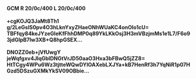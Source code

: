 #### GCM R 20/0c/400 L 20/0c/400
**+cgKOJQ3JaMt8Th1**<br/>**g/2LeGslS0pv4O3hLknYxyZHaeONhWUaKC4onOIo1cU=**<br/>**TBFfqy84keJYzeGIeKfFhhDMP0q89YkLKkOsj3H3mVBzjmMs1e1L7/F6o93jdGlpB7Iw3XB+Q8hpGSEX...**<br/><br/>
**DNOZZ0eb+jVfUwgY**<br/>**jeWqfgxv4JlqGbIDNGtVrJD50aaO3Hxa3bFBwQ5jZZ8=**<br/>**HtTCgy4WPu6Wz3tjtteWQwDYIOAXebLXJYa+kB7HenRf3h7YqNiR1p07HGzd5DSzuGXMkYkSV09OBbie...**